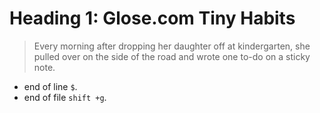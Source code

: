 # Heading 1: Glose.com Tiny Habits

> Every morning after dropping her daughter off at kindergarten, she pulled over on the side of the road and wrote one to-do on a sticky note.

- end of line  `$`.   
- end of file `shift +g`.   
